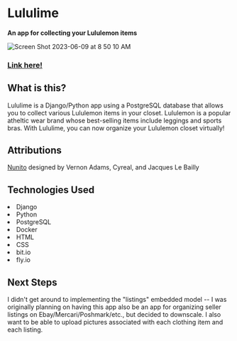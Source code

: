 # Lululime
<b>An app for collecting your Lululemon items</b>

![Screen Shot 2023-06-09 at 8 50 10 AM](https://github.com/nonchalamment/lululime/assets/26176522/ddb5dfed-2ff7-43b9-901a-2ff736604bfa)

### [Link here!](https://lululime.fly.dev/)

## What is this?
Lululime is a Django/Python app using a PostgreSQL database that allows you to collect various Lululemon items in your closet. Lululemon is a popular atheltic wear brand whose best-selling items include leggings and sports bras. With Lululime, you can now organize your Lululemon closet virtually!

## Attributions
[Nunito](https://fonts.google.com/specimen/Nunito) designed by Vernon Adams, Cyreal, and Jacques Le Bailly

## Technologies Used
<li>Django</li>
<li>Python</li>
<li>PostgreSQL</li>
<li>Docker</li>
<li>HTML</li>
<li>CSS</li>
<li>bit.io</li>
<li>fly.io</li>

## Next Steps
I didn't get around to implementing the "listings" embedded model -- I was originally planning on having this app also be an app for organizing seller listings on Ebay/Mercari/Poshmark/etc., but decided to downscale. I also want to be able to upload pictures associated with each clothing item and each listing.
